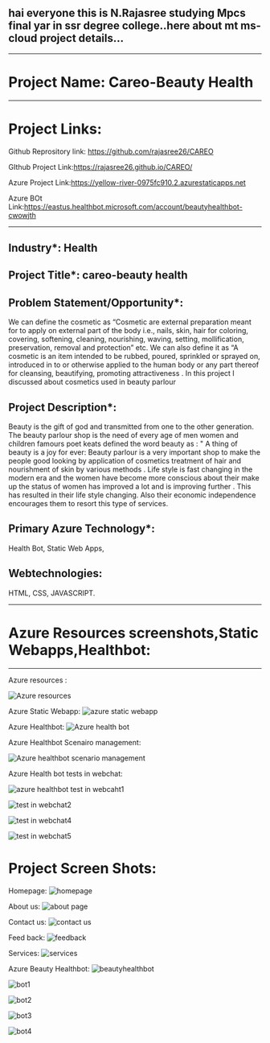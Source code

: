 ## hai everyone this is N.Rajasree studying Mpcs final yar in ssr degree college..here about mt ms-cloud project details...
---------------------------------------------------------------------------------------------------------------------------------------------------------------------

# Project Name: Careo-Beauty Health
----------------------------------------------------------------------------------------------------------------------------------------------------------------------
# Project Links:

Github Reprository link: https://github.com/rajasree26/CAREO

GIthub Project Link:https://rajasree26.github.io/CAREO/

Azure Project Link:https://yellow-river-0975fc910.2.azurestaticapps.net

Azure BOt Link:https://eastus.healthbot.microsoft.com/account/beautyhealthbot-cwowjth

----------------------------------------------------------------------------------------------------------------------------------------------------------------------


## Industry*: Health

## Project Title*: careo-beauty health

## Problem Statement/Opportunity*:
We can define the cosmetic as “Cosmetic are external preparation meant for to apply on external part of the body i.e., nails, skin, hair for coloring, covering, softening, cleaning, nourishing, waving, setting, mollification, preservation, removal and protection” etc. We can also define it as “A cosmetic is an item intended to be rubbed, poured, sprinkled or sprayed on, introduced in to or otherwise applied to the human body or any part thereof for cleansing, beautifying, promoting attractiveness . In this project I discussed about cosmetics used in beauty parlour

## Project Description*:
Beauty is the gift of god and transmitted from one to the other generation. The beauty parlour shop is the need of every age of men women and children famours poet keats defined the word beauty as : " A thing of beauty is a joy for ever: Beauty parlour is a very important shop to make the people good looking by application of cosmetics treatment of hair and nourishment of skin by various methods . Life style is fast changing in the modern era and the women have become more conscious about their make up the status of women has improved a lot and is improving further . This has resulted in their life style changing. Also their economic independence encourages them to resort this type of services.

## Primary Azure Technology*:
Health Bot, Static Web Apps,

## Webtechnologies:
HTML,
CSS,
JAVASCRIPT.

---------------------------------------------------------------------------------------------------------------------------------------------------------------------
# Azure Resources screenshots,Static Webapps,Healthbot:
---------------------------------------------------------------------------------------------------------------------------------------------------------------------

Azure resources :

![Azure resources](https://user-images.githubusercontent.com/115467222/208863830-945f4020-18ef-4b08-8284-a626fde7f44c.png)

Azure Static Webapp:
![azure static webapp](https://user-images.githubusercontent.com/115467222/208863965-85d4bf65-ea7a-4e76-a128-c4347a8bffbc.png)

Azure Healthbot:
![Azure health bot](https://user-images.githubusercontent.com/115467222/208864262-2b3bfdf3-e3aa-4789-8f44-7d8ba1c5489f.png)

Azure Healthbot Scenairo management:

![Azure healthbot scenario management](https://user-images.githubusercontent.com/115467222/208864375-23b82ff6-8c82-44a4-b00e-bdb6c1666d3e.png)

Azure Health bot tests in webchat:

![azure healthbot test in webcaht1](https://user-images.githubusercontent.com/115467222/208864578-6862cbed-a071-4318-ad5e-fc29c195955d.png)

![test in webchat2](https://user-images.githubusercontent.com/115467222/208864645-daa1ffe7-fc34-4255-bfa9-c54e208dc069.png)

![test in webchat4](https://user-images.githubusercontent.com/115467222/208864707-d0ef5c9f-a963-4a42-894d-09cdcac98958.png)

![test in webchat5](https://user-images.githubusercontent.com/115467222/208864750-ff86646d-a300-4238-9788-99ac21b53311.png)

# Project Screen Shots:
 Homepage:
 ![homepage](https://user-images.githubusercontent.com/115467222/206622967-293c6f55-f806-494a-b386-544ed4722f9d.png)
 
 About us:
 ![about page](https://user-images.githubusercontent.com/115467222/206622981-d14ba855-8ecb-4afc-9819-6045fb6f52df.png)
 
 Contact us:
![contact us](https://user-images.githubusercontent.com/115467222/206622953-486e6bc8-b268-4558-acbd-51855083b6a5.png)

Feed back:
![feedback](https://user-images.githubusercontent.com/115467222/206622962-fe996086-70b3-4f83-9a96-c3e01a910854.png)

Services:
![services](https://user-images.githubusercontent.com/115467222/206622976-c0de2d24-215e-4efb-98f9-403a78caa702.png)

Azure Beauty Healthbot:
![beautyhealthbot](https://user-images.githubusercontent.com/115467222/206622986-5439d873-94d1-418b-931b-6b15a9288562.png)

![bot1](https://user-images.githubusercontent.com/115467222/208866320-15358ab2-c4fc-4bcd-8236-316ae24068d8.png)

![bot2](https://user-images.githubusercontent.com/115467222/208866360-b1a449b3-2a14-4a2c-b8a5-d741a7c584e5.png)

![bot3](https://user-images.githubusercontent.com/115467222/208866427-6dded21a-6d55-4af4-8249-a2c169eeab8e.png)

![bot4](https://user-images.githubusercontent.com/115467222/208866480-980952e0-4bf2-44b4-a443-a253af5457ed.png)

